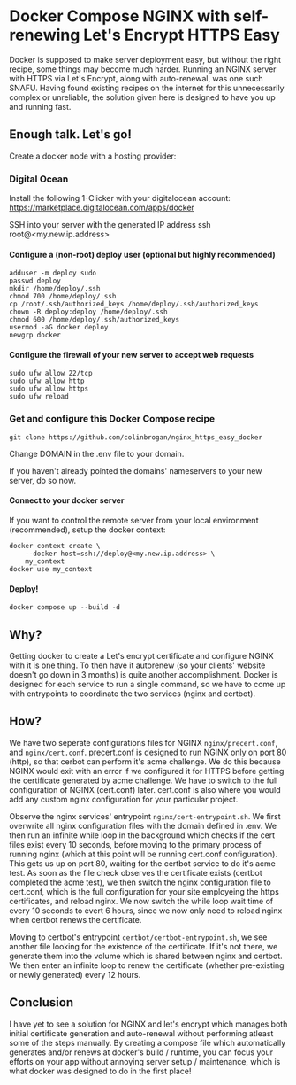 # Docker Compose NGINX with self-renewing Let's Encrypt HTTPS Easy
Docker is supposed to make server deployment easy, but without the right recipe, some things may become much harder. Running an NGINX server with HTTPS via Let's Encrypt, along with auto-renewal, was one such SNAFU. Having found existing recipes on the internet for this unnecessarily complex or unreliable, the solution given here is designed to have you up and running fast.

## Enough talk. Let's go!
Create a docker node with a hosting provider:

### Digital Ocean
Install the following 1-Clicker with your digitalocean account:
https://marketplace.digitalocean.com/apps/docker

SSH into your server with the generated IP address
ssh root@<my.new.ip.address>

#### Configure a (non-root) deploy user (optional but highly recommended)
```
adduser -m deploy sudo
passwd deploy
mkdir /home/deploy/.ssh
chmod 700 /home/deploy/.ssh
cp /root/.ssh/authorized_keys /home/deploy/.ssh/authorized_keys
chown -R deploy:deploy /home/deploy/.ssh
chmod 600 /home/deploy/.ssh/authorized_keys
usermod -aG docker deploy
newgrp docker
```

#### Configure the firewall of your new server to accept web requests
```
sudo ufw allow 22/tcp
sudo ufw allow http
sudo ufw allow https
sudo ufw reload
```

### Get and configure this Docker Compose recipe
```
git clone https://github.com/colinbrogan/nginx_https_easy_docker
```
Change DOMAIN in the .env file to your domain. 

If you haven't already pointed the domains' nameservers to your new server, do so now.

#### Connect to your docker server
If you want to control the remote server from your local environment (recommended), setup the docker context:
```
docker context create \
    --docker host=ssh://deploy@<my.new.ip.address> \
    my_context
docker use my_context
```

#### Deploy!
```
docker compose up --build -d
```


## Why?
Getting docker to create a Let's encrypt certificate and configure NGINX with it is one thing. To then have it autorenew (so your clients' website doesn't go down in 3 months) is quite another accomplishment. Docker is designed for each service to run a single command, so we have to come up with entrypoints to coordinate the two services (nginx and certbot).

## How?
We have two seperate configurations files for NGINX `nginx/precert.conf`, and `nginx/cert.conf`. precert.conf is designed to run NGINX only on port 80 (http), so that cerbot can perform it's acme challenge. We do this because NGINX would exit with an error if we configured it for HTTPS before getting the certificate generated by acme challenge. We have to switch to the full configuration of NGINX (cert.conf) later. cert.conf is also where you would add any custom nginx configuration for your particular project.

Observe the nginx services' entrypoint `nginx/cert-entrypoint.sh`. We first overwrite all nginx configuration files with the domain defined in .env. We then run an infinite while loop in the background which checks if the cert files exist every 10 seconds, before moving to the primary process of running nginx (which at this point will be running cert.conf configuration). This gets us up on port 80, waiting for the certbot service to do it's acme test. As soon as the file check observes the certificate exists (certbot completed the acme test), we then switch the nginx configuration file to cert.conf, which is the full configuration for your site employeing the https certificates, and reload nginx. We now switch the while loop wait time of every 10 seconds to evert 6 hours, since we now only need to reload nginx when certbot renews the certificate.

Moving to certbot's entrypoint `certbot/certbot-entrypoint.sh`, we see another file looking for the existence of the certificate. If it's not there, we generate them into the volume which is shared between nginx and certbot. We then enter an infinite loop to renew the certificate (whether pre-existing or newly generated) every 12 hours.


## Conclusion
I have yet to see a solution for NGINX and let's encrypt which manages both initial certificate generation and auto-renewal without performing atleast some of the steps manually. By creating a compose file which automatically generates and/or renews at docker's build / runtime, you can focus your efforts on your app without annoying server setup / maintenance, which is what docker was designed to do in the first place!